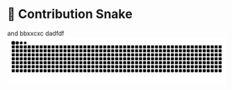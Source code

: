 # 🐍 Contribution Snake
and bbxxcxc
dadfdf
![Snake animation](https://raw.githubusercontent.com/Kartikmhatre/Kartikmhatre/output/snake.svg)
